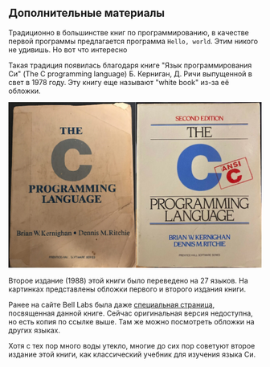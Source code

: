 ## Дополнительные материалы

Традиционно в большинстве книг по программированию, в качестве первой программы предлагается программа `Hello, world`. Этим никого не удивишь. Но вот что интересно 

Такая традиция появилась благодаря книге "Язык программирования Си" (The C programming language) Б. Керниган, Д. Ричи выпущенной в свет в 1978 году. Эту книгу еще называют "white book" из-за её обложки.

![Обложки первых двух изданий книги The C programming language](./white_book.png "Рис.5 Обложки первых двух изданий книги The C programming language")

Второе издание (1988) этой книги было переведено на 27 языков. На картинках представлены обложки первого и второго издания книги. 

Ранее на сайте Bell Labs была даже [специальная страница](https://s3-us-west-2.amazonaws.com/belllabs-microsite-dritchie/cbook/index.html), посвященная данной книге. Сейчас оригинальная версия недоступна, но есть копия по ссылке выше. Там же можно посмотреть обложки на других языках.

Хотя с тех пор много воды утекло, многие до сих пор советуют второе издание этой книги, как классический учебник для изучения языка Си.